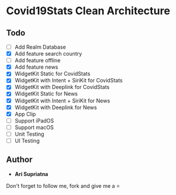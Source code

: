 # Covid19Stats Clean Architecture

## Todo
* [ ] Add Realm Database
* [x] Add feature search country
* [ ] Add feature offline
* [x] Add feature news
* [x] WidgetKit Static for CovidStats
* [x] WidgetKit with Intent + SiriKit for CovidStats
* [x] WidgetKit with Deeplink for CovidStats
* [x] WidgetKit Static for News
* [x] WidgetKit with Intent + SiriKit for News
* [x] WidgetKit with Deeplink for News
* [x] App Clip
* [ ] Support iPadOS
* [ ] Support macOS
* [ ] Unit Testing
* [ ] UI Testing

## Author

* **Ari Supriatna**

Don't forget to follow me, fork and give me a ⭐
